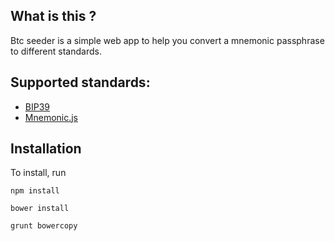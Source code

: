 ## What is this ?

Btc seeder is a simple web app to help you convert a mnemonic passphrase to
different standards.

## Supported standards:
* [BIP39](https://github.com/bitcoin/bips/blob/master/bip-0039.mediawiki)
* [Mnemonic.js](https://github.com/ggozad/mnemonic.js)

## Installation

To install, run

`npm install`

`bower install`

`grunt bowercopy`

